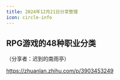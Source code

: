 ```yaml
---
title: 2024年12月21日分享整理
icon: circle-info
---
```


## RPG游戏的48种职业分类

（分享者：迟到的南雨亭）

https://zhuanlan.zhihu.com/p/3903453249

